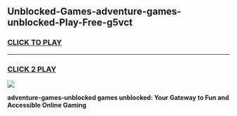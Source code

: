 
## Unblocked-Games-adventure-games-unblocked-Play-Free-g5vct
<h3>
<a href="https://premium76.site?title=adventure-games-unblocked&ref=22A">CLICK TO PLAY</a></h3>
<hr>

<h3>
<a href="https://premium76.site?title=adventure-games-unblocked&ref=22A">CLICK 2 PLAY</a>
  
</h3>

<a href="https://premium76.site?title=adventure-games-unblocked&ref=22A"><img src="https://clearcache.store/games.png"></a>


**adventure-games-unblocked games unblocked: Your Gateway to Fun and Accessible Online Gaming**

